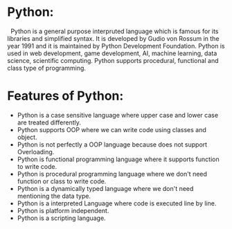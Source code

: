 # Python:
&nbsp; Python is a general purpose interpruted language which is famous for its libraries and simplified syntax. It is developed by Gudio von Rossum in the year 1991 and it is maintained by Python Development Foundation. Python is used in web development, game development, AI, machine learning, data science, scientific computing. Python supports procedural, functional and class type of programming. 

# Features of Python:
* Python is a case sensitive language where upper case and lower case are treated differently. 
* Python supports OOP where we can write code using classes and object.
* Python is not perfectly a OOP language because does not support Overloading. 
* Python is functional programming language where it supports function to write code.
* Python is procedural programming language where we don't need function or class to write code. 
* Python is a dynamically typed language where we don't need mentioning the data type.
* Python is a interpreted Language where code is executed line by line.  
* Python is platform independent. 
* Python is a scripting language. 